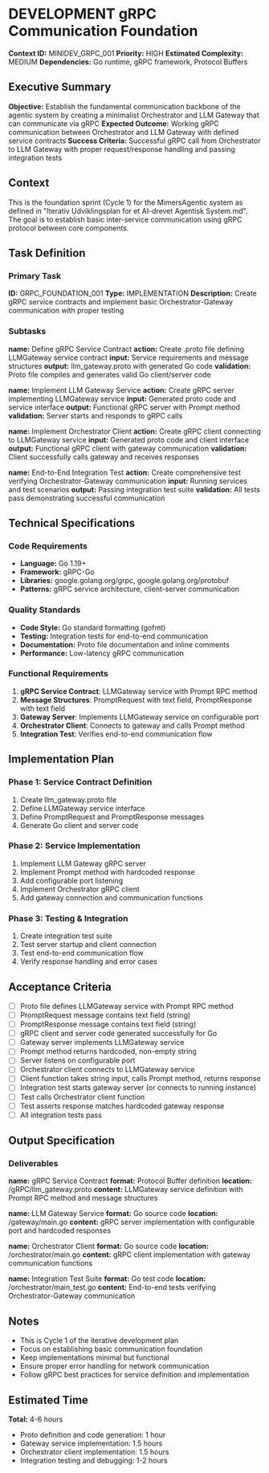 <!-- BLOCK:FIXED:header -->
# DEVELOPMENT gRPC Communication Foundation
**Context ID:** MINIDEV_GRPC_001
**Priority:** HIGH
**Estimated Complexity:** MEDIUM
**Dependencies:** Go runtime, gRPC framework, Protocol Buffers
<!-- /BLOCK:FIXED:header -->

<!-- BLOCK:FIXED:executive_summary -->
## Executive Summary
**Objective:** Establish the fundamental communication backbone of the agentic system by creating a minimalist Orchestrator and LLM Gateway that can communicate via gRPC
**Expected Outcome:** Working gRPC communication between Orchestrator and LLM Gateway with defined service contracts
**Success Criteria:** Successful gRPC call from Orchestrator to LLM Gateway with proper request/response handling and passing integration tests
<!-- /BLOCK:FIXED:executive_summary -->

<!-- BLOCK:DYNAMIC:context -->
## Context
This is the foundation sprint (Cycle 1) for the MimersAgentic system as defined in "Iterativ Udviklingsplan for et AI-drevet Agentisk System.md". The goal is to establish basic inter-service communication using gRPC protocol between core components.
<!-- /BLOCK:DYNAMIC:context -->

<!-- BLOCK:FIXED:primary_task -->
## Task Definition
### Primary Task
**ID:** GRPC_FOUNDATION_001
**Type:** IMPLEMENTATION
**Description:** Create gRPC service contracts and implement basic Orchestrator-Gateway communication with proper testing
<!-- /BLOCK:FIXED:primary_task -->

<!-- BLOCK:STRUCTURED:subtasks -->
### Subtasks
<!-- SUBTASK:START -->
**name:** Define gRPC Service Contract
**action:** Create .proto file defining LLMGateway service contract
**input:** Service requirements and message structures
**output:** llm_gateway.proto with generated Go code
**validation:** Proto file compiles and generates valid Go client/server code
<!-- SUBTASK:END -->

<!-- SUBTASK:START -->
**name:** Implement LLM Gateway Service
**action:** Create gRPC server implementing LLMGateway service
**input:** Generated proto code and service interface
**output:** Functional gRPC server with Prompt method
**validation:** Server starts and responds to gRPC calls
<!-- SUBTASK:END -->

<!-- SUBTASK:START -->
**name:** Implement Orchestrator Client
**action:** Create gRPC client connecting to LLMGateway service
**input:** Generated proto code and client interface
**output:** Functional gRPC client with gateway communication
**validation:** Client successfully calls gateway and receives responses
<!-- SUBTASK:END -->

<!-- SUBTASK:START -->
**name:** End-to-End Integration Test
**action:** Create comprehensive test verifying Orchestrator-Gateway communication
**input:** Running services and test scenarios
**output:** Passing integration test suite
**validation:** All tests pass demonstrating successful communication
<!-- SUBTASK:END -->
<!-- /BLOCK:STRUCTURED:subtasks -->

<!-- BLOCK:DYNAMIC:technical_specs -->
## Technical Specifications
### Code Requirements
- **Language:** Go 1.19+
- **Framework:** gRPC-Go
- **Libraries:** google.golang.org/grpc, google.golang.org/protobuf
- **Patterns:** gRPC service architecture, client-server communication
### Quality Standards
- **Code Style:** Go standard formatting (gofmt)
- **Testing:** Integration tests for end-to-end communication
- **Documentation:** Proto file documentation and inline comments
- **Performance:** Low-latency gRPC communication
### Functional Requirements
1. **gRPC Service Contract**: LLMGateway service with Prompt RPC method
2. **Message Structures**: PromptRequest with text field, PromptResponse with text field
3. **Gateway Server**: Implements LLMGateway service on configurable port
4. **Orchestrator Client**: Connects to gateway and calls Prompt method
5. **Integration Test**: Verifies end-to-end communication flow
<!-- /BLOCK:DYNAMIC:technical_specs -->

<!-- BLOCK:DYNAMIC:implementation -->
## Implementation Plan
### Phase 1: Service Contract Definition
1. Create llm_gateway.proto file
2. Define LLMGateway service interface
3. Define PromptRequest and PromptResponse messages
4. Generate Go client and server code
### Phase 2: Service Implementation
1. Implement LLM Gateway gRPC server
2. Implement Prompt method with hardcoded response
3. Add configurable port listening
4. Implement Orchestrator gRPC client
5. Add gateway connection and communication functions
### Phase 3: Testing & Integration
1. Create integration test suite
2. Test server startup and client connection
3. Test end-to-end communication flow
4. Verify response handling and error cases
<!-- /BLOCK:DYNAMIC:implementation -->

<!-- BLOCK:DYNAMIC:validation -->
## Acceptance Criteria
- [ ] Proto file defines LLMGateway service with Prompt RPC method
- [ ] PromptRequest message contains text field (string)
- [ ] PromptResponse message contains text field (string)
- [ ] gRPC client and server code generated successfully for Go
- [ ] Gateway server implements LLMGateway service
- [ ] Prompt method returns hardcoded, non-empty string
- [ ] Server listens on configurable port
- [ ] Orchestrator client connects to LLMGateway service
- [ ] Client function takes string input, calls Prompt method, returns response
- [ ] Integration test starts gateway server (or connects to running instance)
- [ ] Test calls Orchestrator client function
- [ ] Test asserts response matches hardcoded gateway response
- [ ] All integration tests pass
<!-- /BLOCK:DYNAMIC:validation -->

<!-- BLOCK:STRUCTURED:deliverables -->
## Output Specification
### Deliverables
<!-- DELIVERABLE:START -->
**name:** gRPC Service Contract
**format:** Protocol Buffer definition
**location:** /gRPC/llm_gateway.proto
**content:** LLMGateway service definition with Prompt RPC method and message structures
<!-- DELIVERABLE:END -->
<!-- DELIVERABLE:START -->
**name:** LLM Gateway Service
**format:** Go source code
**location:** /gateway/main.go
**content:** gRPC server implementation with configurable port and hardcoded responses
<!-- DELIVERABLE:END -->
<!-- DELIVERABLE:START -->
**name:** Orchestrator Client
**format:** Go source code
**location:** /orchestrator/main.go
**content:** gRPC client implementation with gateway communication functions
<!-- DELIVERABLE:END -->
<!-- DELIVERABLE:START -->
**name:** Integration Test Suite
**format:** Go test code
**location:** /orchestrator/main_test.go
**content:** End-to-end tests verifying Orchestrator-Gateway communication
<!-- DELIVERABLE:END -->
<!-- /BLOCK:STRUCTURED:deliverables -->

<!-- BLOCK:DYNAMIC:notes -->
## Notes
- This is Cycle 1 of the iterative development plan
- Focus on establishing basic communication foundation
- Keep implementations minimal but functional
- Ensure proper error handling for network communication
- Follow gRPC best practices for service definition and implementation
<!-- /BLOCK:DYNAMIC:notes -->

<!-- BLOCK:FIXED:estimated_time -->
## Estimated Time
**Total:** 4-6 hours
- Proto definition and code generation: 1 hour
- Gateway service implementation: 1.5 hours
- Orchestrator client implementation: 1.5 hours
- Integration testing and debugging: 1-2 hours
<!-- /BLOCK:FIXED:estimated_time -->